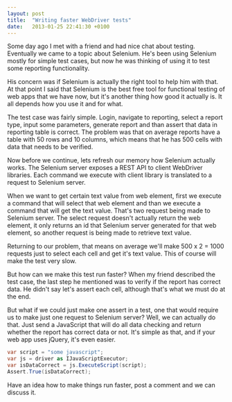 ```yaml
---
layout: post
title:  "Writing faster WebDriver tests"
date:   2013-01-25 22:41:30 +0100
---
```


Some day ago I met with a friend and had nice chat about testing. Eventually we came to a topic about Selenium. He's been using Selenium mostly for simple test cases, but now he was thinking of using it to test some reporting functionality.

His concern was if Selenium is actually the right tool to help him with that. At that point I said that Selenium is the best free tool for functional testing of web apps that we have now, but it's another thing how good it actually is. It all depends how you use it and for what.

The test case was fairly simple. Login, navigate to reporting, select a report type, input some parameters, generate report and than assert that data in reporting table is correct. The problem was that on average reports have a table with 50 rows and 10 columns, which means that he has 500 cells with data that needs to be verified.

Now before we continue, lets refresh our memory how Selenium actually works. The Selenium server exposes a REST API to client WebDriver libraries. Each command we execute with client library is translated to a request to Selenium server.

When we want to get certain text value from web element, first we execute a command that will select that web element and than we execute a command that will get the text value. That's two request being made to Selenium server. The select request doesn't actually return the web element, it only returns an id that Selenium server generated for that web element, so another request is being made to retrieve text value.

Returning to our problem, that means on average we'll make 500 x 2 = 1000 requests just to select each cell and get it's text value. This of course will make the test very slow.

But how can we make this test run faster? When my friend described the test case, the last step he mentioned was to verify if the report has correct data. He didn't say let's assert each cell, although that's what we must do at the end.

But what if we could just make one assert in a test, one that would require us to make just one request to Selenium server? Well, we can actually do that. Just send a JavaScript that will do all data checking and return whether the report has correct data or not. It's simple as that, and if your web app uses jQuery, it's even easier.

```csharp
var script = "some javascript";
var js = driver as IJavaScriptExecutor;
var isDataCorrect = js.ExecuteScript(script);
Assert.True(isDataCorrect);
```

Have an idea how to make things run faster, post a comment and we can discuss it.
